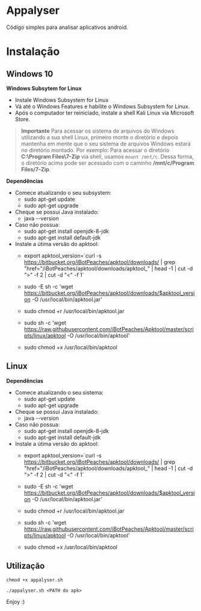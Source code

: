 # Appalyser
Código simples para analisar aplicativos android.


# Instalação

## Windows 10

**Windows Subsytem for Linux**
- Instale Windows Subsystem for Linux
- Vá até o Windows Features e habilite o Windows Subsystem for Linux.
- Após o computador ter reiniciado, instale a shell Kali Linux via Microsoft Store.

>**Importante**
Para acessar os sistema de arquivos do Windows utilizando a sua shell Linux, primeiro monte o diretório e depois mantenha em mente que o seu sistema de arquivos Windows estará no diretório montado. 
Por exemplo:
Para acessar o diretório **C:\Program Files\7-Zip** via shell, usamos `mount /mnt/c`. Dessa forma, o diretório acima pode ser acessado com o caminho **/mnt/c/Program Files/7-Zip**.
 
**Dependências**
- Comece atualizando o seu subsystem:
	- sudo apt-get update
	- sudo apt-get upgrade
- Cheque se possui Java instalado:
	- java --version
- Caso não possua:
	- sudo apt-get install openjdk-8-jdk
	- sudo apt-get install default-jdk
- Instale a útima versão do apktool:
	- export apktool_version=\`curl -s https://bitbucket.org/iBotPeaches/apktool/downloads/ | grep "href=\"/iBotPeaches/apktool/downloads/apktool_" | head -1 | cut -d ">" -f 2 | cut -d "<" -f 1\`

	- sudo -E sh -c 'wget https://bitbucket.org/iBotPeaches/apktool/downloads/$apktool_version -O /usr/local/bin/apktool.jar'

	- sudo chmod +r /usr/local/bin/apktool.jar

	- sudo sh -c 'wget https://raw.githubusercontent.com/iBotPeaches/Apktool/master/scripts/linux/apktool -O /usr/local/bin/apktool'

	- sudo chmod +x /usr/local/bin/apktool



## Linux

**Dependências**
- Comece atualizando o seu sistema:
	- sudo apt-get update
	- sudo apt-get upgrade
- Cheque se possui Java instalado:
	- java --version
- Caso não possua:
	- sudo apt-get install openjdk-8-jdk
	- sudo apt-get install default-jdk
- Instale a útima versão do apktool:
	- export apktool_version=\`curl -s https://bitbucket.org/iBotPeaches/apktool/downloads/ | grep "href=\"/iBotPeaches/apktool/downloads/apktool_" | head -1 | cut -d ">" -f 2 | cut -d "<" -f 1\`

	- sudo -E sh -c 'wget https://bitbucket.org/iBotPeaches/apktool/downloads/$apktool_version -O /usr/local/bin/apktool.jar'

	- sudo chmod +r /usr/local/bin/apktool.jar

	- sudo sh -c 'wget https://raw.githubusercontent.com/iBotPeaches/Apktool/master/scripts/linux/apktool -O /usr/local/bin/apktool'

	- sudo chmod +x /usr/local/bin/apktool

## Utilização

`chmod +x appalyser.sh`

`./appalyser.sh <PATH do apk>`

Enjoy :)
